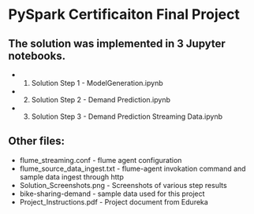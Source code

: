 # PySpark Certificaiton Final Project

## The solution was implemented in 3 Jupyter notebooks.
- 1) Solution Step 1 - ModelGeneration.ipynb
- 2) Solution Step 2 - Demand Prediction.ipynb
- 3) Solution Step 3 - Demand Prediction Streaming Data.ipynb

## Other files:
- flume_streaming.conf - flume agent configuration
- flume_source_data_ingest.txt - flume-agent invokation command and sample data ingest through http
- Solution_Screenshots.png - Screenshots of various step results
- bike-sharing-demand - sample data used for this project
- Project_Instructions.pdf - Project document from Edureka